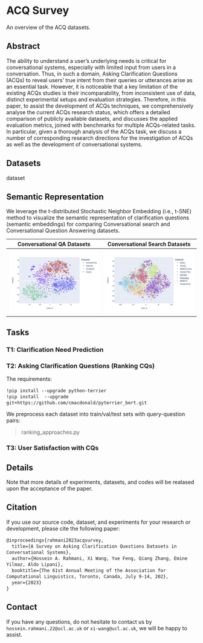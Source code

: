 # ACQ Survey

An overview of the ACQ datasets.

## Abstract
The ability to understand a user’s underlying needs is critical for conversational systems, especially with limited input from users in a conversation. Thus, in such a domain, Asking Clarification Questions (ACQs) to reveal users’ true intent from their queries or utterances arise as an essential task. However, it is noticeable that a key limitation of the existing ACQs studies is their incomparability, from inconsistent use of data, distinct experimental setups and evaluation strategies. Therefore, in this paper, to assist the development of ACQs techniques, we comprehensively analyse the current ACQs research status, which offers a detailed comparison of publicly available datasets, and discusses the applied evaluation metrics, joined with benchmarks for multiple ACQs-related tasks. In particular, given a thorough analysis of the ACQs task, we discuss a number of corresponding research directions for the investigation of ACQs as well as the development of conversational systems.

## Datasets
dataset

## Semantic Representation
We leverage the t-distributed Stochastic Neighbor Embedding (i.e., t-SNE) method to visualize the semantic representation of clarification questions (semantic embeddings) for comparing Conversational search and Conversational Question Answering datasets.

Conversational QA Datasets         |  Conversational Search Datasets
:-------------------------:|:-------------------------:
![](./figures/tsne_convqa_datasets.png)  |  ![](./figures/tsne_convsearch_datasets.png)

## Tasks

### T1: Clarification Need Prediction

### T2: Asking Clarification Questions (Ranking CQs)

The requirements:
```
!pip install --upgrade python-terrier
!pip install  --upgrade git+https://github.com/cmacdonald/pyterrier_bert.git
```

We preprocess each dataset into train/val/test sets with query-question pairs:

> ranking_approaches.py

### T3: User Satisfaction with CQs

## Details

Note that more details of experiments, datasets, and codes will be realased upon the acceptance of the paper.


## Citation
If you use our source code, dataset, and experiments for your research or development, please cite the following paper:

```
@inproceedings{rahmani2023acqsurvey,
  title={A Survey on Asking Clarification Questions Datasets in Conversational Systems},
  author={Hossein A. Rahmani, Xi Wang, Yue Feng, Qiang Zhang, Emine Yilmaz, Aldo Lipani},
  booktitle={The 61st Annual Meeting of the Association for Computational Linguistics, Toronto, Canada, July 9-14, 202},
  year={2023}
}
```

## Contact
If you have any questions, do not hesitate to contact us by `hossein.rahmani.22@ucl.ac.uk` or `xi-wang@ucl.ac.uk`, we will be happy to assist.
